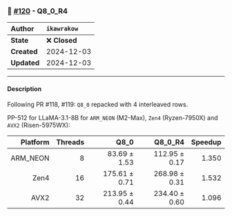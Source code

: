 ### 🔀 [#120](https://github.com/ikawrakow/ik_llama.cpp/pull/120) - Q8_0_R4

| **Author** | `ikawrakow` |
| :--- | :--- |
| **State** | ❌ **Closed** |
| **Created** | 2024-12-03 |
| **Updated** | 2024-12-03 |

---

#### Description

Following PR #118, #119: `Q8_0` repacked with 4 interleaved rows.

PP-512 for LLaMA-3.1-8B for `ARM_NEON` (M2-Max), `Zen4` (Ryzen-7950X) and `AVX2` (Risen-5975WX):

| Platform |  Threads | Q8_0 | Q8_0_R4 | Speedup |
| ---: | ---: | ---: | ---: | ---: |
| ARM_NEON |  8 |   83.69 ± 1.53 | 112.95 ± 0.17 | 1.350 |
| Zen4            | 16 | 175.61 ± 0.71 | 268.98 ± 0.31 | 1.532 |
| AVX2           | 32 | 213.95 ± 0.44  | 234.40 ± 0.60  | 1.096 |
